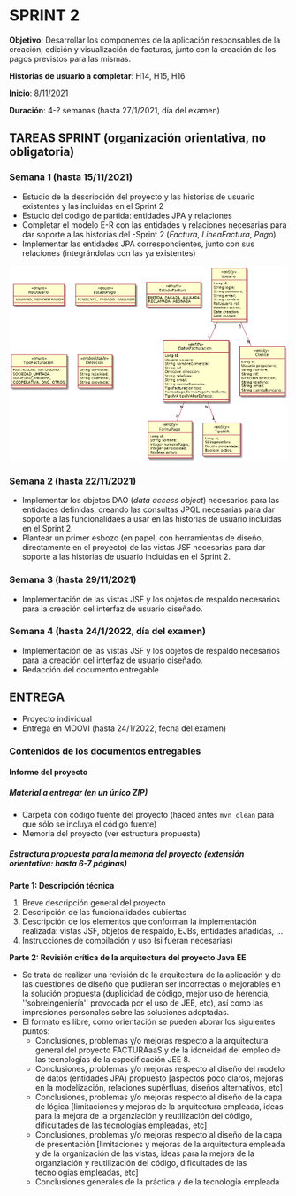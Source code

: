 # SPRINT 2
**Objetivo**: Desarrollar los componentes de la aplicación responsables de la creación, edición y visualización de facturas, junto con la creación de los pagos previstos para las mismas.

**Historias de usuario a completar**: H14, H15, H16

**Inicio**:  8/11/2021

**Duración**: 4-? semanas (hasta 27/1/2021, día del examen)

## TAREAS SPRINT (organización orientativa, no obligatoria)
### Semana 1 (hasta 15/11/2021)
* Estudio de la descripción del proyecto y las historias de usuario existentes y las incluidas en el Sprint 2
* Estudio del código de partida: entidades JPA y relaciones 
* Completar el modelo E-R con las entidades y relaciones necesarias para dar soporte a las historias del -Sprint 2 (_Factura_, _LineaFactura_, _Pago_)
* Implementar las entidades JPA correspondientes, junto con sus relaciones (integrándolas con las ya existentes)

![Entidades de partida](entidades.png?raw=true "Entidades de partida")

### Semana 2 (hasta 22/11/2021)
* Implementar los objetos DAO (_data access object_) necesarios para las entidades definidas, creando las consultas JPQL necesarias para dar soporte a las funcionalidaes a usar en las historias de usuario incluidas en el Sprint 2.
* Plantear un primer esbozo (en papel, con herramientas de diseño, directamente en el proyecto) de las vistas JSF necesarias para dar soporte a las historias de usuario incluidas en el Sprint 2.

### Semana 3 (hasta 29/11/2021)
* Implementación de las vistas JSF y los objetos de respaldo necesarios para la creación del interfaz de usuario diseñado.

### Semana 4 (hasta 24/1/2022, día del examen)
* Implementación de las vistas JSF y los objetos de respaldo necesarios para la creación del interfaz de usuario diseñado.
* Redacción del documento entregable

## ENTREGA

* Proyecto individual
* Entrega en MOOVI (hasta 24/1/2022, fecha del examen) 

### Contenidos de los documentos entregables

#### Informe del proyecto

##### Material a entregar (en un único ZIP)

* Carpeta con código fuente del proyecto  (haced antes `mvn clean` para que sólo se incluya el código fuente)
* Memoria del proyecto (ver estructura propuesta)



##### Estructura propuesta para la memoria del proyecto (extensión orientativa:  hasta 6-7 páginas)

**Parte 1: Descripción técnica**
1. Breve descripción general del proyecto
2. Descripción de las funcionalidades cubiertas
3. Descripción de los elementos que conforman la implementación realizada: vistas JSF, objetos de respaldo, EJBs, entidades añadidas, ...
4. Instrucciones de compilación y uso (si fueran necesarias)

**Parte 2: Revisión crítica de la arquitectura del proyecto Java EE**
* Se trata de realizar una revisión de la arquitectura de la aplicación y de las cuestiones de diseño que pudieran ser incorrectas o mejorables en la solución propuesta (duplicidad de código, mejor uso de herencia, ''sobreingeniería'' provocada por el uso de JEE, etc), así como las impresiones personales sobre las soluciones adoptadas.
* El formato es libre, como orientación se pueden aborar los siguientes puntos:
   * Conclusiones, problemas y/o mejoras respecto a la arquitectura general del proyecto FACTURAaaS y de la idoneidad del empleo de las tecnologías de la especificación JEE 8.
   * Conclusiones, problemas y/o mejoras respecto al diseño del modelo de datos (entidades JPA) propuesto [aspectos poco claros, mejoras en la modelización, relaciones supérfluas, diseños alternativos, etc]
   * Conclusiones, problemas y/o mejoras respecto al diseño de la capa de lógica [limitaciones y mejoras de la arquitectura empleada, ideas para la mejora de la organziación y reutilización del código, dificultades de las tecnologías empleadas, etc]
   * Conclusiones, problemas y/o mejoras respecto al diseño de la capa de presentación [limitaciones y mejoras de la arquitectura empleada y de la organización de las vistas, ideas para la mejora de la organziación y reutilización del código, dificultades de las tecnologías empleadas, etc]
   * Conclusiones generales de la práctica y de la tecnología empleada
